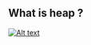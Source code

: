
## What is heap ?
[![Alt text](https://img.youtube.com/vi/N0Frqx9UlrI/0.jpg)](https://www.youtube.com/watch?v=N0Frqx9UlrI)

